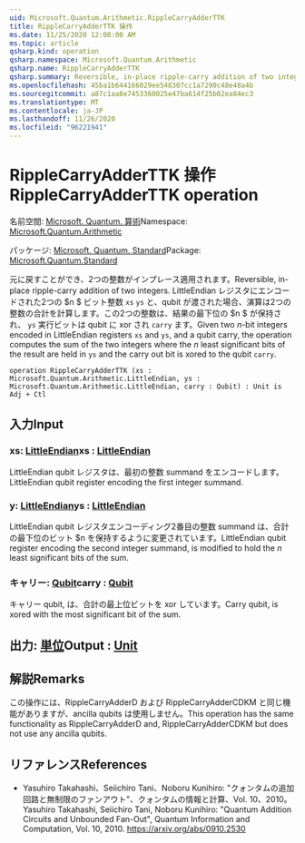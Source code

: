 ```yaml
---
uid: Microsoft.Quantum.Arithmetic.RippleCarryAdderTTK
title: RippleCarryAdderTTK 操作
ms.date: 11/25/2020 12:00:00 AM
ms.topic: article
qsharp.kind: operation
qsharp.namespace: Microsoft.Quantum.Arithmetic
qsharp.name: RippleCarryAdderTTK
qsharp.summary: Reversible, in-place ripple-carry addition of two integers. Given two $n$-bit integers encoded in LittleEndian registers `xs` and `ys`, and a qubit carry, the operation computes the sum of the two integers where the $n$ least significant bits of the result are held in `ys` and the carry out bit is xored to the qubit `carry`.
ms.openlocfilehash: 45ba1b644166029ee548307cc1a7290c48e48a4b
ms.sourcegitcommit: a87c1aa8e7453360025e47ba614f25b02ea84ec3
ms.translationtype: MT
ms.contentlocale: ja-JP
ms.lasthandoff: 11/26/2020
ms.locfileid: "96221941"
---
```

# <a name="ripplecarryadderttk-operation"></a><span data-ttu-id="7e529-102">RippleCarryAdderTTK 操作</span><span class="sxs-lookup"><span data-stu-id="7e529-102">RippleCarryAdderTTK operation</span></span>

<span data-ttu-id="7e529-103">名前空間: [Microsoft. Quantum. 算術](xref:Microsoft.Quantum.Arithmetic)</span><span class="sxs-lookup"><span data-stu-id="7e529-103">Namespace: [Microsoft.Quantum.Arithmetic](xref:Microsoft.Quantum.Arithmetic)</span></span>

<span data-ttu-id="7e529-104">パッケージ: [Microsoft. Quantum. Standard](https://nuget.org/packages/Microsoft.Quantum.Standard)</span><span class="sxs-lookup"><span data-stu-id="7e529-104">Package: [Microsoft.Quantum.Standard](https://nuget.org/packages/Microsoft.Quantum.Standard)</span></span>


<span data-ttu-id="7e529-105">元に戻すことができ、2つの整数がインプレース適用されます。</span><span class="sxs-lookup"><span data-stu-id="7e529-105">Reversible, in-place ripple-carry addition of two integers.</span></span>
<span data-ttu-id="7e529-106">LittleEndian レジスタにエンコードされた2つの $n $ ビット整数 `xs` `ys` と、qubit が渡された場合、演算は2つの整数の合計を計算します。この2つの整数は、結果の最下位の $n $ が保持され、 `ys` 実行ビットは qubit に xor され `carry` ます。</span><span class="sxs-lookup"><span data-stu-id="7e529-106">Given two $n$-bit integers encoded in LittleEndian registers `xs` and `ys`, and a qubit carry, the operation computes the sum of the two integers where the $n$ least significant bits of the result are held in `ys` and the carry out bit is xored to the qubit `carry`.</span></span>

```qsharp
operation RippleCarryAdderTTK (xs : Microsoft.Quantum.Arithmetic.LittleEndian, ys : Microsoft.Quantum.Arithmetic.LittleEndian, carry : Qubit) : Unit is Adj + Ctl
```


## <a name="input"></a><span data-ttu-id="7e529-107">入力</span><span class="sxs-lookup"><span data-stu-id="7e529-107">Input</span></span>

### <a name="xs--littleendian"></a><span data-ttu-id="7e529-108">xs: [LittleEndian](xref:Microsoft.Quantum.Arithmetic.LittleEndian)</span><span class="sxs-lookup"><span data-stu-id="7e529-108">xs : [LittleEndian](xref:Microsoft.Quantum.Arithmetic.LittleEndian)</span></span>

<span data-ttu-id="7e529-109">LittleEndian qubit レジスタは、最初の整数 summand をエンコードします。</span><span class="sxs-lookup"><span data-stu-id="7e529-109">LittleEndian qubit register encoding the first integer summand.</span></span>


### <a name="ys--littleendian"></a><span data-ttu-id="7e529-110">y: [LittleEndian](xref:Microsoft.Quantum.Arithmetic.LittleEndian)</span><span class="sxs-lookup"><span data-stu-id="7e529-110">ys : [LittleEndian](xref:Microsoft.Quantum.Arithmetic.LittleEndian)</span></span>

<span data-ttu-id="7e529-111">LittleEndian qubit レジスタエンコーディング2番目の整数 summand は、合計の最下位のビット $n を保持するように変更されています。</span><span class="sxs-lookup"><span data-stu-id="7e529-111">LittleEndian qubit register encoding the second integer summand, is modified to hold the $n$ least significant bits of the sum.</span></span>


### <a name="carry--qubit"></a><span data-ttu-id="7e529-112">キャリー: [Qubit](xref:microsoft.quantum.lang-ref.qubit)</span><span class="sxs-lookup"><span data-stu-id="7e529-112">carry : [Qubit](xref:microsoft.quantum.lang-ref.qubit)</span></span>

<span data-ttu-id="7e529-113">キャリー qubit, は、合計の最上位ビットを xor しています。</span><span class="sxs-lookup"><span data-stu-id="7e529-113">Carry qubit, is xored with the most significant bit of the sum.</span></span>



## <a name="output--unit"></a><span data-ttu-id="7e529-114">出力: [単位](xref:microsoft.quantum.lang-ref.unit)</span><span class="sxs-lookup"><span data-stu-id="7e529-114">Output : [Unit](xref:microsoft.quantum.lang-ref.unit)</span></span>



## <a name="remarks"></a><span data-ttu-id="7e529-115">解説</span><span class="sxs-lookup"><span data-stu-id="7e529-115">Remarks</span></span>

<span data-ttu-id="7e529-116">この操作には、RippleCarryAdderD および RippleCarryAdderCDKM と同じ機能がありますが、ancilla qubits は使用しません。</span><span class="sxs-lookup"><span data-stu-id="7e529-116">This operation has the same functionality as RippleCarryAdderD and, RippleCarryAdderCDKM but does not use any ancilla qubits.</span></span>

## <a name="references"></a><span data-ttu-id="7e529-117">リファレンス</span><span class="sxs-lookup"><span data-stu-id="7e529-117">References</span></span>

- <span data-ttu-id="7e529-118">Yasuhiro Takahashi、Seiichiro Tani、Noboru Kunihiro: "クォンタムの追加回路と無制限のファンアウト"、クォンタムの情報と計算、Vol. 10、2010。</span><span class="sxs-lookup"><span data-stu-id="7e529-118">Yasuhiro Takahashi, Seiichiro Tani, Noboru Kunihiro: "Quantum Addition Circuits and Unbounded Fan-Out", Quantum Information and Computation, Vol. 10, 2010.</span></span>
  https://arxiv.org/abs/0910.2530